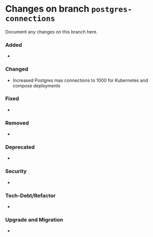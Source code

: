 # Changes on branch `postgres-connections`
Document any changes on this branch here.
### Added
- 

### Changed
- Increased Postgres max connections to 1000 for Kubernetes and compose deployments

### Fixed
- 

### Removed
- 

### Deprecated
- 

### Security
- 

### Tech-Debt/Refactor
- 

### Upgrade and Migration
- 
